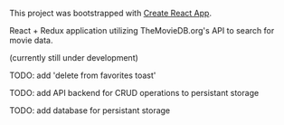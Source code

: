 This project was bootstrapped with [Create React App](https://github.com/facebook/create-react-app).

React + Redux application utilizing TheMovieDB.org's API to search for movie data.

(currently still under development)

TODO: add 'delete from favorites toast'

TODO: add API backend for CRUD operations to persistant storage

TODO: add database for persistant storage